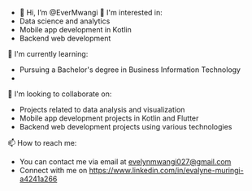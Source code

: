 - 👋 Hi, I’m @EverMwangi
👀 I'm interested in:
- Data science and analytics
- Mobile app development in Kotlin 
- Backend web development

🌱 I'm currently learning:
- Pursuing a Bachelor's degree in Business Information Technology 
-
💞️ I'm looking to collaborate on:
- Projects related to data analysis and visualization
- Mobile app development projects in Kotlin and Flutter
- Backend web development projects using various technologies

📫 How to reach me:
- You can contact me via email at evelynmwangi027@gmail.com
- Connect with me on https://www.linkedin.com/in/evalyne-muringi-a4241a266


<!---
EverMwangi/EverMwangi is a ✨ special ✨ repository because its `README.md` (this file) appears on your GitHub profile.
You can click the Preview link to take a look at your changes.
--->
